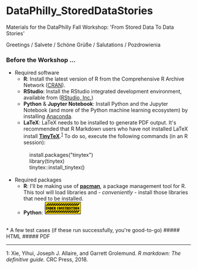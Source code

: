 # DataPhilly_StoredDataStories
Materials for the DataPhilly Fall Workshop: 'From Stored Data To Data Stories'

Greetings / Salvete / Schöne Grüße / Salutations / Pozdrowienia

### Before the Workshop ... ###  
* Required software  
  * **R**: Install the latest version of R from the Comprehensive R Archive Network ([CRAN](https://cran.r-project.org)).  
  * **RStudio**: Install the RStudio integrated development environment, available from ([RStudio, Inc.](https://www.rstudio.com))  
  * **Python** & **Jupyter Notebook**: Install Python and the Jupyter Notebook (and more of the Python machine learning ecosystem) by installing [Anaconda](https://www.anaconda.com/products/individual).
  * **LaTeX**: LaTeX needs to be installed to generate PDF output. It's recommended that R Markdown users who have not installed LaTeX install **[TinyTeX](https://yihui.name/tinytex/)**.<sup>[1](#RMarkdown)</sup> To do so, execute the following commands (in an R session):  
            <br>
            &nbsp;&nbsp;&nbsp;&nbsp;install.packages("tinytex")  
            &nbsp;&nbsp;&nbsp;&nbsp;library(tinytex)  
            &nbsp;&nbsp;&nbsp;&nbsp;tinytex::install_tinytex()  
            <br>
* Required packages  
   * **R**: I'll be making use of **[pacman](https://github.com/trinker/pacman)**, a package management tool for R. This tool will load libraries and - *conveniently* - install those libraries that need to be installed. 
   * **Python**: <img src = '/images/UnderConstruction.png' width='100' height='35'>  
<br>
* A few test cases (if these run successfully, you're good-to-go)  
##### HTML  
##### PDF  

***  
<a name="RMarkdown">1</a>: Xie, Yihui, Joseph J. Allaire, and Garrett Grolemund. *R markdown: The definitive guide.* CRC Press, 2018.
